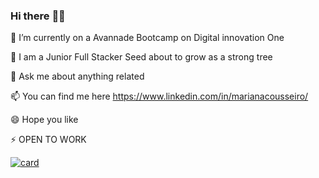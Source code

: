 ### Hi there :woman_technologist:

🔭 I’m currently on a Avannade Bootcamp on Digital innovation One

🌱 I am a Junior Full Stacker Seed about to grow as a strong tree

💬 Ask me about anything related

📫 You can find me here https://www.linkedin.com/in/marianacousseiro/


😄 Hope you like

⚡ OPEN TO WORK


[![card](https://github-readme-stats.vercel.app/api?username=limatainer&theme=radical)](https://github.com/iuricode/)


